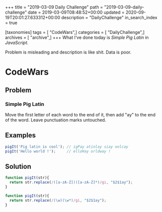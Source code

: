 +++
title = "2019-03-09 Daily Challenge"
path = "2019-03-09-daily-challenge"
date = 2019-03-09T08:48:52+00:00
updated = 2020-09-19T20:01:27.633312+00:00
description = "DailyChallenge"
in_search_index = true

[taxonomies]
tags = [ "CodeWars",]
categories = [ "DailyChallenge",]
archives = [ "archive",]
+++
What I've done today is *Simple Pig Latin* in *JavaScript*.

Problem is misleading and description is like shit. Data is poor.

<!--more-->

# CodeWars

## Problem

### Simple Pig Latin

Move the first letter of each word to the end of it, then add "ay" to the end of the word. Leave punctuation marks untouched.

## Examples

```javascript
pigIt('Pig latin is cool'); // igPay atinlay siay oolcay
pigIt('Hello world !');     // elloHay orldway !
```

## Solution

```js
function pigIt(str){
  return str.replace(/([a-zA-Z])([a-zA-Z]*)/gi, "$2$1ay");
}

function pigIt(str){
  return str.replace(/(\w)(\w*)/gi, "$2$1ay");
}
```